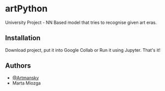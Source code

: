 # artPython

University Project - NN Based model that tries to recognise given art eras.

## Installation

Download project, put it into Google Collab or Run it using Jupyter. That's it!
## Authors

- [@Artmansky](https://github.com/Artmansky)
- Marta Miozga


